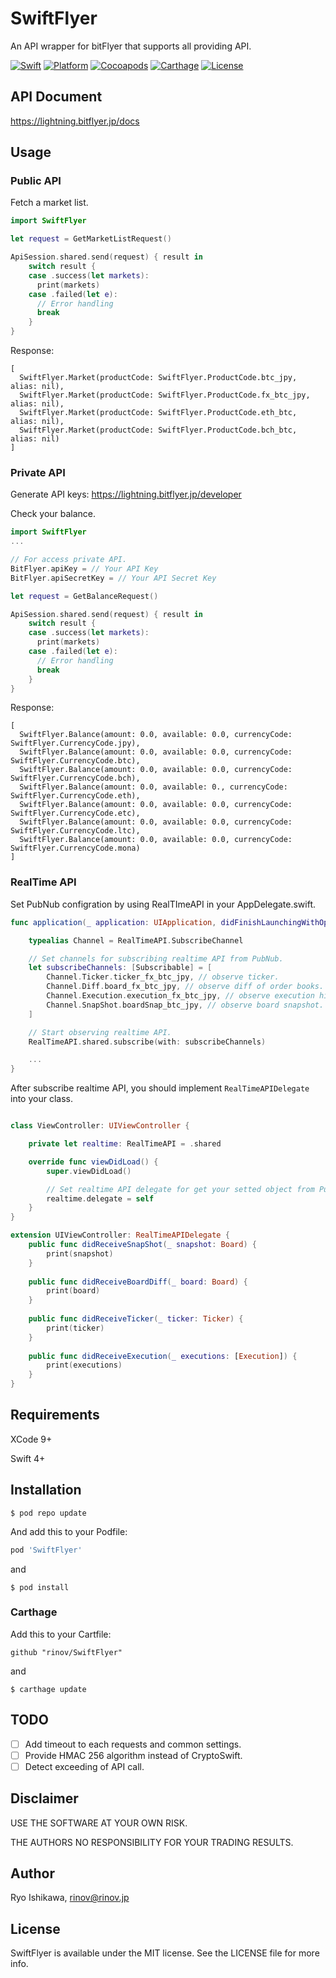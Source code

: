 # SwiftFlyer

An API wrapper for bitFlyer that supports all providing API.

[![Swift](https://img.shields.io/badge/Swift-4-blue.svg)](https://img.shields.io/badge/Swift-4-blue.svg)
[![Platform](https://img.shields.io/badge/Platform-iOS%7CMacOS-orange.svg)](https://img.shields.io/badge/Platform-iOS%7CMacOS-orange.svg)
[![Cocoapods](https://img.shields.io/badge/Cocoapods-compatible-brightgreen.svg)](https://img.shields.io/badge/Cocoapods-compatible-brightgreen.svg)
[![Carthage](https://img.shields.io/badge/Carthage-compatible-brightgreen.svg)]((https://img.shields.io/badge/Carthage-compatible-brightgreen.svg))
[![License](https://img.shields.io/badge/LICENSE-MIT-yellowgreen.svg)](https://img.shields.io/badge/LICENSE-MIT-yellowgreen.svg)

## API Document

https://lightning.bitflyer.jp/docs

## Usage

### Public API

Fetch a market list.

```swift
import SwiftFlyer

let request = GetMarketListRequest()

ApiSession.shared.send(request) { result in
    switch result {
    case .success(let markets):
      print(markets)
    case .failed(let e):
      // Error handling
      break
    }
}
```

Response:
```
[
  SwiftFlyer.Market(productCode: SwiftFlyer.ProductCode.btc_jpy, alias: nil),
  SwiftFlyer.Market(productCode: SwiftFlyer.ProductCode.fx_btc_jpy, alias: nil),
  SwiftFlyer.Market(productCode: SwiftFlyer.ProductCode.eth_btc, alias: nil),
  SwiftFlyer.Market(productCode: SwiftFlyer.ProductCode.bch_btc, alias: nil)
]
```

### Private API

Generate API keys: https://lightning.bitflyer.jp/developer

Check your balance.

```swift
import SwiftFlyer
...

// For access private API.
BitFlyer.apiKey = // Your API Key
BitFlyer.apiSecretKey = // Your API Secret Key

let request = GetBalanceRequest()

ApiSession.shared.send(request) { result in
    switch result {
    case .success(let markets):
      print(markets)
    case .failed(let e):
      // Error handling
      break
    }
}
```

Response:
```
[
  SwiftFlyer.Balance(amount: 0.0, available: 0.0, currencyCode: SwiftFlyer.CurrencyCode.jpy),
  SwiftFlyer.Balance(amount: 0.0, available: 0.0, currencyCode: SwiftFlyer.CurrencyCode.btc),
  SwiftFlyer.Balance(amount: 0.0, available: 0.0, currencyCode: SwiftFlyer.CurrencyCode.bch),
  SwiftFlyer.Balance(amount: 0.0, available: 0., currencyCode: SwiftFlyer.CurrencyCode.eth),
  SwiftFlyer.Balance(amount: 0.0, available: 0.0, currencyCode: SwiftFlyer.CurrencyCode.etc),
  SwiftFlyer.Balance(amount: 0.0, available: 0.0, currencyCode: SwiftFlyer.CurrencyCode.ltc),
  SwiftFlyer.Balance(amount: 0.0, available: 0.0, currencyCode: SwiftFlyer.CurrencyCode.mona)
]
```

### RealTime API

Set PubNub configration by using RealTImeAPI in your AppDelegate.swift.

```swift
func application(_ application: UIApplication, didFinishLaunchingWithOptions launchOptions: [UIApplicationLaunchOptionsKey: Any]?) -> Bool {

    typealias Channel = RealTimeAPI.SubscribeChannel

    // Set channels for subscribing realtime API from PubNub.
    let subscribeChannels: [Subscribable] = [
        Channel.Ticker.ticker_fx_btc_jpy, // observe ticker.
        Channel.Diff.board_fx_btc_jpy, // observe diff of order books.
        Channel.Execution.execution_fx_btc_jpy, // observe execution histories.
        Channel.SnapShot.boardSnap_btc_jpy, // observe board snapshot.
    ]

    // Start observing realtime API.
    RealTimeAPI.shared.subscribe(with: subscribeChannels)

    ...
}
```

After subscribe realtime API, you should implement `RealTimeAPIDelegate` into your class.

```swift

class ViewController: UIViewController {    

    private let realtime: RealTimeAPI = .shared

    override func viewDidLoad() {
        super.viewDidLoad()

        // Set realtime API delegate for get your setted object from PubNub.
        realtime.delegate = self
    }
}

extension UIViewController: RealTimeAPIDelegate {
    public func didReceiveSnapShot(_ snapshot: Board) {
        print(snapshot)
    }
    
    public func didReceiveBoardDiff(_ board: Board) {
        print(board)
    }
    
    public func didReceiveTicker(_ ticker: Ticker) {
        print(ticker)
    }
    
    public func didReceiveExecution(_ executions: [Execution]) {
        print(executions)
    }
}
```

## Requirements
XCode 9+

Swift 4+


## Installation

```
$ pod repo update
```

And add this to your Podfile:

```ruby
pod 'SwiftFlyer'
```

and

`$ pod install`

### Carthage
Add this to your Cartfile:

`github "rinov/SwiftFlyer"`

and

`$ carthage update`

## TODO
- [ ] Add timeout to each requests and common settings.
- [ ] Provide HMAC 256 algorithm instead of CryptoSwift.
- [ ] Detect exceeding of API call.

## Disclaimer
USE THE SOFTWARE AT YOUR OWN RISK.

THE AUTHORS NO RESPONSIBILITY FOR YOUR TRADING RESULTS.

## Author

Ryo Ishikawa, rinov@rinov.jp

## License

SwiftFlyer is available under the MIT license. See the LICENSE file for more info.
